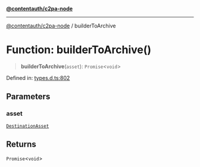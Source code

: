 [**@contentauth/c2pa-node**](../README.md)

***

[@contentauth/c2pa-node](../README.md) / builderToArchive

# Function: builderToArchive()

> **builderToArchive**(`asset`): `Promise`\<`void`\>

Defined in: [types.d.ts:802](https://github.com/contentauth/c2pa-node-v2/blob/c336e36bb30fc393837615821d0e64cbfdcdeea6/js-src/types.d.ts#L802)

## Parameters

### asset

[`DestinationAsset`](../type-aliases/DestinationAsset.md)

## Returns

`Promise`\<`void`\>
